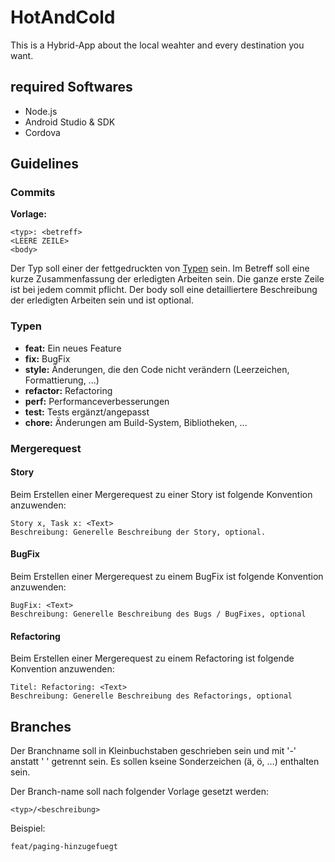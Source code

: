 # HotAndCold
This is a Hybrid-App about the local weahter and every destination you want.
## required Softwares
* Node.js
* Android Studio & SDK
* Cordova
## Guidelines

### Commits


**Vorlage:**
```
<typ>: <betreff>
<LEERE ZEILE>
<body>
```

Der Typ soll einer der fettgedruckten von [Typen](#Typen) sein.
Im Betreff soll eine kurze Zusammenfassung der erledigten Arbeiten sein. Die ganze erste Zeile ist bei jedem commit pflicht.
Der body soll eine detailliertere Beschreibung der erledigten Arbeiten sein und ist optional.

### Typen
* **feat:** Ein neues Feature
* **fix:** BugFix
* **style:** Änderungen, die den Code nicht verändern (Leerzeichen, Formattierung, ...)
* **refactor:** Refactoring
* **perf:** Performanceverbesserungen
* **test:** Tests ergänzt/angepasst
* **chore:** Änderungen am Build-System, Bibliotheken, ...


### Mergerequest
#### Story 
Beim Erstellen einer Mergerequest zu einer Story ist folgende Konvention anzuwenden:

```
Story x, Task x: <Text>
Beschreibung: Generelle Beschreibung der Story, optional.
```

#### BugFix
Beim Erstellen einer Mergerequest zu einem BugFix ist folgende Konvention anzuwenden:

```
BugFix: <Text>
Beschreibung: Generelle Beschreibung des Bugs / BugFixes, optional
```

#### Refactoring
Beim Erstellen einer Mergerequest zu einem Refactoring ist folgende Konvention anzuwenden:

```
Titel: Refactoring: <Text>
Beschreibung: Generelle Beschreibung des Refactorings, optional
```

## Branches
Der Branchname soll in Kleinbuchstaben geschrieben sein und mit '-' anstatt ' ' getrennt sein. 
Es sollen kseine Sonderzeichen (ä, ö, …) enthalten sein. 

Der Branch-name soll nach folgender Vorlage gesetzt werden:
```
<typ>/<beschreibung>
```
Beispiel:
```
feat/paging-hinzugefuegt
```
